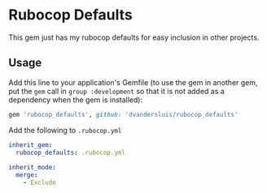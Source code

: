# Rubocop Defaults

This gem just has my rubocop defaults for easy inclusion in other projects.

## Usage

Add this line to your application's Gemfile (to use the gem in another gem, put the `gem` call in `group :development` so that it is not added as a dependency when the gem is installed):

```ruby
gem 'rubocop_defaults', github: 'dvandersluis/rubocop_defaults'
```

Add the following to `.rubocop.yml`

```yaml
inherit_gem:
  rubocop_defaults: .rubocop.yml
  
inherit_mode:
  merge:
    - Exclude
```
